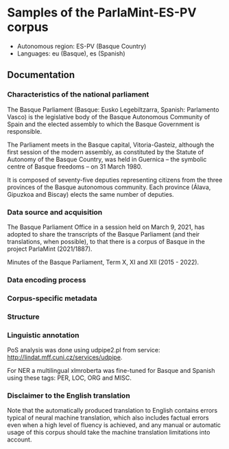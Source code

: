 # Samples of the ParlaMint-ES-PV corpus

- Autonomous region: ES-PV (Basque Country)
- Languages: eu (Basque), es (Spanish)


## Documentation

### Characteristics of the national parliament
The Basque Parliament (Basque: Eusko Legebiltzarra, Spanish: Parlamento Vasco) is the legislative body of the Basque Autonomous Community of Spain and the elected assembly to which the Basque Government is responsible.

The Parliament meets in the Basque capital, Vitoria-Gasteiz, although the first session of the modern assembly, as constituted by the Statute of Autonomy of the Basque Country, was held in Guernica – the symbolic centre of Basque freedoms – on 31 March 1980.

It is composed of seventy-five deputies representing citizens from the three provinces of the Basque autonomous community. Each province (Álava, Gipuzkoa and Biscay) elects the same number of deputies.

### Data source and acquisition

The Basque Parliament Office in a session held on March 9, 2021, has adopted to share the transcripts of the Basque Parliament (and their translations, when possible), to that there is a corpus of Basque in the project ParlaMint (2021/1887).

Minutes of the Basque Parliament, Term X, XI and XII (2015 - 2022).

### Data encoding process


### Corpus-specific metadata


### Structure


### Linguistic annotation

PoS analysis was done using udpipe2.pl from service: http://lindat.mff.cuni.cz/services/udpipe.

For NER a multilingual xlmroberta was fine-tuned for Basque and Spanish using these tags: PER, LOC, ORG and MISC.

### Disclaimer to the English translation

Note that the automatically produced translation to English contains errors typical of neural machine translation, which also includes factual errors even when a high level of fluency is achieved, and any manual or automatic usage of this corpus should take the machine translation limitations into account.
